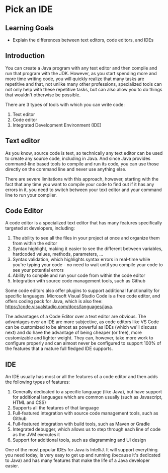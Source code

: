 # Pick an IDE

## Learning Goals

- Explain the differences between text editors, code editors, and IDEs

## Introduction

You can create a Java program with any text editor and then compile and run that
program with the JDK. However, as you start spending more and more time writing
code, you will quickly realize that many tasks are repetitive and that, not
unlike many other professions, specialized tools can not only help with these
repetitive tasks, but can also allow you to do things that wouldn't otherwise be
possible.

There are 3 types of tools with which you can write code:

1. Text editor
2. Code editor
3. Integrated Development Environment (IDE)

## Text editor

As you know, source code is text, so technically any text editor can be used to
create any source code, including in Java. And since Java provides command-line
based tools to compile and run its code, you can use those directly on the
command line and never use anything else.

There are severe limitations with this approach, however, starting with the fact
that any time you want to compile your code to find out if it has any errors in
it, you need to switch between your text editor and your command line to run
your compiler.

## Code Editor

A code editor is a specialized text editor that has many features specifically
targeted at developers, including:

1. The ability to see all the files in your project at once and organize them
   from within the editor
2. Syntax highlight, making it easier to see the different between variables,
   hardcoded values, methods, parameters, ...
3. Syntax validation, which highlights syntax errors in real-time while you're
   typing your code - no need to wait until you compile your code to see your
   potential errors
4. Ability to compile and run your code from within the code editor
5. Integration with source code management tools, such as Github

Some code editors also offer plugins to support additional functionality for
specific languages. Microsoft Visual Studio Code is a free code editor, and
offers coding pack for Java, which is also free:
https://code.visualstudio.com/docs/languages/java.

The advantages of a Code Editor over a text editor are obvious. The advantages
over an IDE are more subjective, as code editors like VS Code can be customized
to be almost as powerful as IDEs (which we'll discuss next) and do have the
advantage of being cheaper (or free), more customizable and lighter weight. They
can, however, take more work to configure properly and can almost never be
configured to support 100% of the features that a mature full fledged IDE
supports.

## IDE

An IDE usually has most or all the features of a code editor and then adds the
following types of features:

1. Generally dedicated to a specific language (like Java), but have support for
   additional languages which are common usually (such as Javascript, HTML and
   CSS)
2. Supports all the features of that language
3. Full-featured integration with source code management tools, such as Github
4. Full-featured integration with build tools, such as Maven or Gradle
5. Integrated debugger, which allows us to step through each line of code as the
   JVM executes it
6. Support for additional tools, such as diagramming and UI design

One of the most popular IDEs for Java is IntelliJ. It will support everything
you need today, is very easy to get up and running (because it's dedicated to
Java) and has many features that make the life of a Java developer easier.
